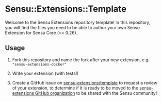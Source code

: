 # Sensu::Extensions::Template

Welcome to the Sensu Extensions repository template! In this repository, you will find the files you need to be able to author your own Sensu Extension for Sensu Core (>= 0.26).

## Usage

1. Fork this repository and name the fork after your new extension, e.g. `"sensu-extensions-docker"`

2. Write your extension (with tests!)

3. Create a GitHub issue on [sensu-extensions/template](https://github.com/sensu-extensions/template/issues) to request a review of your extension, to determine if it is ready to be moved to the [sensu-extensions GitHub organization](https://github.com/sensu-extensions) to be shared with the Sensu community!

